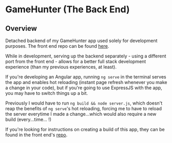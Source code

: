 # GameHunter (The Back End)

## Overview

Detached backend of my GameHunter app used solely for development purposes. The front end repo can be found [here](https://github.com/gfed53/ang-mongo-igdb).

While in development, serving up the backend separately - using a different port from the front end - allows for a better full stack development experience (than my previous experiences, at least). 

If you're developing an Angular app, running `ng serve` in the terminal serves the app and enables hot reloading (instant page refresh whenever you make a change in your code), but if you're going to use ExpressJS with the app, you may have to switch things up a bit.

Previously I would have to run `ng build && node server.js`, which doesn't reap the benefits of `ng serve`'s hot reloading, forcing me to have to reload the server everytime I made a change...which would also require a new build (every...time... !)

If you're looking for instructions on creating a build of this app, they can be found in the front end's [repo](https://github.com/gfed53/ang-mongo-igdb).
